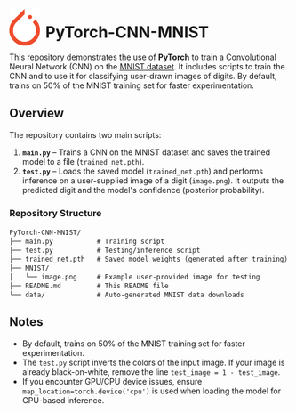 <p>
  <img src="symbol.png" alt="Example Image" align="left" width="55" style="vertical-align: middle; margin-right: 10px;">
  <h1>PyTorch-CNN-MNIST</h1>
</p>

This repository demonstrates the use of **PyTorch** to train a Convolutional Neural Network (CNN) on the [MNIST dataset](http://yann.lecun.com/exdb/mnist/). It includes scripts to train the CNN and to use it for classifying user-drawn images of digits. By default, trains on 50% of the MNIST training set for faster experimentation.

## Overview

The repository contains two main scripts:

1. **`main.py`** – Trains a CNN on the MNIST dataset and saves the trained model to a file (`trained_net.pth`).
2. **`test.py`** – Loads the saved model (`trained_net.pth`) and performs inference on a user-supplied image of a digit (`image.png`). It outputs the predicted digit and the model's confidence (posterior probability).

### Repository Structure

```
PyTorch-CNN-MNIST/
├── main.py           # Training script
├── test.py           # Testing/inference script
├── trained_net.pth   # Saved model weights (generated after training)
├── MNIST/
│   └── image.png     # Example user-provided image for testing
├── README.md         # This README file
└── data/             # Auto-generated MNIST data downloads
```

## Notes

- By default, trains on 50% of the MNIST training set for faster experimentation.
- The `test.py` script inverts the colors of the input image. If your image is already black-on-white, remove the line `test_image = 1 - test_image`.
- If you encounter GPU/CPU device issues, ensure `map_location=torch.device('cpu')` is used when loading the model for CPU-based inference.

